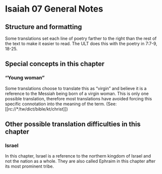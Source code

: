# Isaiah 07 General Notes
## Structure and formatting

Some translations set each line of poetry farther to the right than the rest of the text to make it easier to read. The ULT does this with the poetry in 7:7-9, 18-25.

## Special concepts in this chapter

### “Young woman”
Some translations choose to translate this as “virgin” and believe it is a reference to the Messiah being born of a virgin woman. This is only one possible translation, therefore most translations have avoided forcing this specific connotation into the meaning of the term. (See: [[rc://*/tw/dict/bible/kt/christ]])

## Other possible translation difficulties in this chapter

### Israel
In this chapter, Israel is a reference to the northern kingdom of Israel and not the nation as a whole. They are also called Ephraim in this chapter after its most prominent tribe.